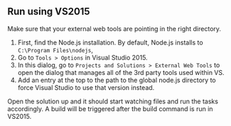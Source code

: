 ## Run using VS2015 ##
Make sure that your external web tools are pointing in the right directory.

1. First, find the Node.js installation. By default, Node.js installs to `C:\Program Files\nodejs`,
2. Go to `Tools > Options` in Visual Studio 2015.
3. In this dialog, go to `Projects and Solutions > External Web Tools` to open the dialog that manages all of the 3rd party tools used within VS.
4. Add an entry at the top to the path to the global node.js directory to force Visual Studio to use that version instead.

Open the solution up and it should start watching files and run the tasks accordingly. A build will be triggered after the build command is run in VS2015.